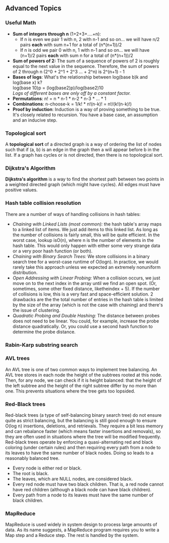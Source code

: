 <h2>Advanced Topics</h2>

<h3>Useful Math</h3>
<ul>
  <li><b>Sum of integers through n</b> (1+2+3+....+n): 
    <ul>
      <li>If n is even we pair 1 with n, 2 with n-1 and so on... we will have n/2 pairs <b>each</b> with sum n+1 for a total of (n*(n+1))/2</li>
      <li>If n is odd we pair 0 with n, 1 with n-1 and so on... we will have (n+1)/2 pairs <b>each</b> with sum n for a total of (n*(n+1))/2</li>
    </ul>
  <li><b>Sum of powers of 2:</b> The sum of a sequence of powers of 2 is roughly equal to the next value in the sequence. Therefore, the sum of powers of 2 through n (2^0 + 2^1 + 2^3 ... + 2^n) is 2^(n+1) - 1</li> 
  <li><b>Bases of logs</b>: What's the relationship between log(base b)k and log(base x) k? </br>
    log(base 10)p = (log(base2)p)/log(base2)10         </br>
   <i>Logs of different bases are only off by a constant factor.</i></li>
  <li><b>Permutations</b>: n! = n * n-1 * n-2 * n-3 * ... * 1</li>
  <li><b>Combinations</b>: n-choose-k = 1/k! * n!(n-k)! = n!/(k!(n-k)!)</li>
  <li><b>Proof by induction</b>: Induction is a way of proving something to be true. It's closely related to recursion. You have a base case, an assumption and an inducive step.</li>
</ul>

<h3>Topological sort</h3>
<p>A <b>topological sort</b> of a directed graph is a way of ordering the list of nodes such that if (a, b) is an edge in the graph then a will appear before b in the list. If a graph has cycles or is not directed, then there is no topological sort.</p>

<h3>Dijkstra's Algorithm</h3>
<p><b>Dijkstra's algorithm</b> is a way to find the shortest path between two points in a weighted directed graph (which might have cycles). All edges must have positive values.</p>

<h3>Hash table collision resolution</h3>
<p>There are a number of ways of handling collisions in hash tables:</p>
<ul>
  <li><i>Chaining with Linked Lists (most common):</i> the hash table's array maps to a linked list of items. We just add items to this linked list. As long as the number of collisions is fairly small, this will be quite efficient. In the worst case, lookup isO(n), where n is the number of elements in the hash table. This would only happen with either some very strange data or a very poor hash function (or both).</li>
  <li><i>Chaining with Binary Search Trees:</i> We store collisions in a binary search tree for a worst-case runtime of O(logn). In practice, we would rarely take this approach unless we expected an extremely nonuniform distribution.</li>
  <li><i>Open Addressing with Linear Probing:</i> When a collision occurs, we just move on to the next index in the array until we find an open spot. (Or, sometimes, some other fixed distance, liketheindex + 5). If the number of collisions is low, this is a very fast and space-efficient solution. 2 drawbacks are the the total number of entries in the hash table is limited by the size of the array (which is not the case with chaining) and there's the issue of clustering.</li>
  <li><i>Quadratic Probing and Double Hashing:</i> The distance between probes does not need to be linear. You could, for example, increase the probe distance quadratically. Or, you could use a second hash function to determine the probe distance.</li>
</ul>

<h3>Rabin-Karp substring search</h3>

<h3>AVL trees</h3>
<p>An AVL tree is one of two common ways to implement tree balancing. An AVL tree stores in each node the height of the subtrees rooted at this node. Then, for any node, we can check if it is height balanced: that the height of the left subtree and the height of the right subtree differ by no more than one. This prevents situations where the tree gets too lopsided.</p>

<h3>Red-Black trees</h3>
<p>Red-black trees (a type of self-balancing binary search tree) do not ensure quite as strict balancing, but the balancing is still good enough to ensure O(log n) insertions, deletions, and retrievals. They require a bit less memory and can rebalance faster (which means faster insertions and removals), so they are often used in situations where the tree will be modified frequently. Red-black trees operate by enforcing a quasi-alternating red and black coloring (under certain rules) and then requiring every path from a node to its leaves to have the same number of black nodes. Doing so leads to a reasonably balanced tree.
  <ul>
    <li>Every node is either red or black.</li>
    <li>The root is black.</li>
    <li>The leaves, which are NULL nodes, are considered black.</li>
    <li>Every red node must have two black children. That is, a red node cannot have red children (although a black node can have black children).</li>
    <li>Every path from a node to its leaves must have the same number of black children.</li>
  </ul></p>

<h3>MapReduce</h3>
<p>MapReduce is used widely in system design to process large amounts of data. As its name suggests, a MapReduce program requires you to write a Map step and a Reduce step. The rest is handled by the system.</p>
